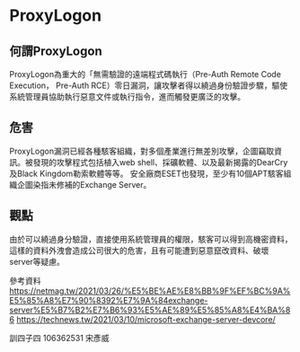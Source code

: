 
#       ProxyLogon
        
##       何謂ProxyLogon  
ProxyLogon為重大的「無需驗證的遠端程式碼執行（Pre-Auth Remote Code Execution， Pre-Auth RCE）零日漏洞，讓攻擊者得以繞過身份驗證步驟，驅使系統管理員協助執行惡意文件或執行指令，進而觸發更廣泛的攻擊。

##       危害
ProxyLogon漏洞已經各種駭客組織，對多個產業進行無差別攻擊，企圖竊取資訊。被發現的攻擊程式包括植入web shell、採礦軟體、以及最新揭露的DearCry及Black Kingdom勒索軟體等等。
安全廠商ESET也發現，至少有10個APT駭客組織企圖染指未修補的Exchange Server。


##       觀點     
由於可以繞過身分驗證，直接使用系統管理員的權限，駭客可以得到高機密資料，這樣的資料外洩會造成公司很大的危害，且有可能遭到惡意竄改資料、破壞server等疑慮。








參考資料
https://netmag.tw/2021/03/26/%E5%BE%AE%E8%BB%9F%EF%BC%9A%E5%85%A8%E7%90%8392%E7%9A%84exchange-server%E5%B7%B2%E7%B6%93%E5%AE%89%E5%85%A8%E4%BA%86
https://technews.tw/2021/03/10/microsoft-exchange-server-devcore/


訓四子四 106362531 宋彥威
